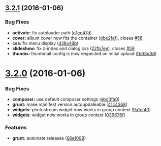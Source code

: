 <a name="3.2.1"></a>
## [3.2.1](https://github.com/hypeJunction/hypeGallery/compare/3.2.0...v3.2.1) (2016-01-06)


### Bug Fixes

* **activate:** fix autoloader path ([d1ec47d](https://github.com/hypeJunction/hypeGallery/commit/d1ec47d))
* **cover:** album cover now fits the container ([dbe2faf](https://github.com/hypeJunction/hypeGallery/commit/dbe2faf)), closes [#58](https://github.com/hypeJunction/hypeGallery/issues/58)
* **css:** fix menu display ([d38a49b](https://github.com/hypeJunction/hypeGallery/commit/d38a49b))
* **slideshow:** fix z-index and dialog css ([22fb7ee](https://github.com/hypeJunction/hypeGallery/commit/22fb7ee)), closes [#59](https://github.com/hypeJunction/hypeGallery/issues/59)
* **thumbs:** thumbnail config is now respected on initial upload ([fb63d3d](https://github.com/hypeJunction/hypeGallery/commit/fb63d3d))



<a name="3.2.0"></a>
# [3.2.0](https://github.com/hypeJunction/hypeGallery/compare/3.1.0...v3.2.0) (2016-01-06)


### Bug Fixes

* **composer:** use default composer settings ([ebd3fa0](https://github.com/hypeJunction/hypeGallery/commit/ebd3fa0))
* **grunt:** make manifest version autoupdateable ([41c4368](https://github.com/hypeJunction/hypeGallery/commit/41c4368))
* **widgets:** photostream widget now works in group context ([9a1cf40](https://github.com/hypeJunction/hypeGallery/commit/9a1cf40))
* **widgets:** widget now works in group context ([039678f](https://github.com/hypeJunction/hypeGallery/commit/039678f))

### Features

* **grunt:** automate releases ([68e1098](https://github.com/hypeJunction/hypeGallery/commit/68e1098))



